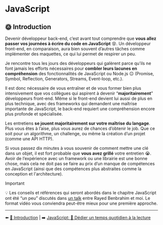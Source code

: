 # JavaScript

## 🌞 Introduction

Devenir développeur back-end, c’est avant tout comprendre que **vous allez passer vos journées à écrire du code en JavaScript** 😵. Un développeur front-end, en comparaison, aura bien souvent d’autres tâches comme implémenter des maquettes, ce qui lui permet de respirer un peu.

Je rencontre tous les jours des développeurs qui galèrent parce qu’ils ne font jamais les efforts nécessaires pour **combler leurs lacunes en compréhension** des fonctionnalités de JavaScript ou Node.js 😐 (Promise, Symbol, Reflection, Generators, Streams, Event-loop, etc.).

Il est donc nécessaire de vous entraîner et de vous former bien plus intensivement que vos collègues qui aspirent à devenir “**majoritairement**” développeurs front-end. Même si le front-end devient lui aussi de plus en plus technique, avec des frameworks qui demandent une maîtrise importante de JavaScript, le back-end requiert une compréhension encore plus profonde et spécialisée.

Les entretiens **se jouent majoritairement sur votre maîtrise du langage**. Plus vous êtes à l’aise, plus vous aurez de chances d’obtenir le job. Que ce soit pour un algorithme, un challenge, ou même la création d’un projet (comme une API HTTP).

Si vous passez dix minutes à vous souvenir de comment mettre une clé dans un objet, il est fort probable que **vous avez grillé** votre entretien 😭. Avoir de l’expérience avec un framework ou une librairie est une bonne chose, mais cela ne doit pas se faire au prix d’un manque de compétences en JavaScript (ainsi que des compétences plus abstraites comme la conception et l'architecture).

> [!IMPORTANT]
> 💡 Les conseils et références qui seront abordés dans le chapitre JavaScript ont été “un peu” discutés dans [un talk](https://www.youtube.com/watch?v=k4cABQN46qE) entre Rayed Benbrahim et moi. Le format vidéo vous conviendra peut-être mieux pour une première approche.

---

⬅️ [👋 Introduction](../1-introduction/1-introduction.md) |
➡️ [JavaScript: 📕 Dédier un temps quotidien à la lecture](./2-lecture.md)
